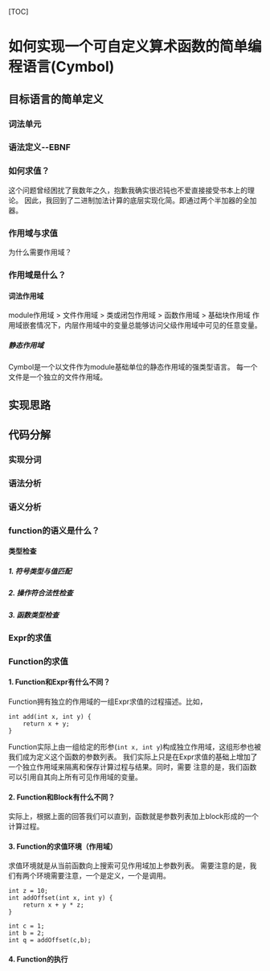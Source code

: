 [TOC]

# 如何实现一个可自定义算术函数的简单编程语言(Cymbol)

## 目标语言的简单定义
### 词法单元
### 语法定义--EBNF

### 如何求值？
这个问题曾经困扰了我数年之久，抱歉我确实很迟钝也不爱直接接受书本上的理论。
因此，我回到了二进制加法计算的底层实现化简。即通过两个半加器的全加器。
### 作用域与求值
为什么需要作用域？
### 作用域是什么？

#### 词法作用域
module作用域 > 文件作用域 > 类或闭包作用域 > 函数作用域 > 基础块作用域
作用域嵌套情况下，内层作用域中的变量总能够访问父级作用域中可见的任意变量。
##### 静态作用域
Cymbol是一个以文件作为module基础单位的静态作用域的强类型语言。
每一个文件是一个独立的文件作用域。
## 实现思路

## 代码分解

### 实现分词

### 语法分析

### 语义分析
### function的语义是什么？

#### 类型检查

##### 1. 符号类型与值匹配

##### 2. 操作符合法性检查

##### 3. 函数类型检查


### Expr的求值

### Function的求值

#### 1. Function和Expr有什么不同？
Function拥有独立的作用域的一组Expr求值的过程描述。比如，
```
int add(int x, int y) {
    return x + y;
}
```
Function实际上由一组给定的形参(`int x, int y`)构成独立作用域，这组形参也被我们成为定义这个函数的参数列表。
我们实际上只是在Expr求值的基础上增加了一个独立作用域来隔离和保存计算过程与结果。同时，需要
注意的是，我们函数可以引用自其向上所有可见作用域的变量。
#### 2. Function和Block有什么不同？
实际上，根据上面的回答我们可以直到，函数就是参数列表加上block形成的一个计算过程。
#### 3. Function的求值环境（作用域）
求值环境就是从当前函数向上搜索可见作用域加上参数列表。
需要注意的是，我们有两个环境需要注意，一个是定义，一个是调用。
```
int z = 10;
int addOffset(int x, int y) {
    return x + y * z;
}

int c = 1;
int b = 2;
int q = addOffset(c,b);

```
#### 4. Function的执行
